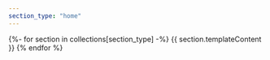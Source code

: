 ```yaml
---
section_type: "home"
---
```


{%- for section in collections[section_type] -%}
{{ section.templateContent }}
{% endfor %}
